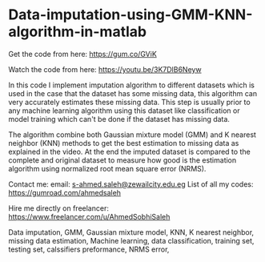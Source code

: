# Data-imputation-using-GMM-KNN-algorithm-in-matlab

Get the code from here:
https://gum.co/GViK

Watch the code from here:
https://youtu.be/3K7DlB6Neyw

In this code I implement imputation algorithm to different datasets which is used in the case that the dataset has some missing data, this algorithm can very accurately estimates these missing data. This step is usually prior to any machine learning algorithm using this dataset like classification or model training which can't be done if the dataset has missing data.

The algorithm combine both Gaussian mixture model (GMM) and K nearest neighbor (KNN) methods to get the best estimation to missing data as explained in the video. At the end the imputed dataset is compared to the complete and original dataset to measure how good is the estimation algorithm using normalized root mean square error (NRMS).

Contact me:
email: s-ahmed.saleh@zewailcity.edu.eg
List of all my codes: https://gumroad.com/ahmedsaleh

Hire me directly on freelancer:
https://www.freelancer.com/u/AhmedSobhiSaleh


Data imputation, GMM, Gaussian mixture model, KNN, K nearest neighbor, missing data estimation, Machine learning, data classification, training set, testing set, calssifiers preformance, NRMS error,
